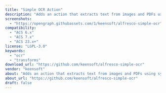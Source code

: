 ```yaml
---
title: "Simple OCR Action"
description: "Adds an action that extracts text from images and PDFs using system OCR tools."
screenshots:
  - "https://opengraph.githubassets.com/1/keensoft/alfresco-simple-ocr"
compatibility:
  - "ACS 6.x"
  - "ACS 7.x"
  - "ACS 23.x+"
license: "LGPL-3.0"
keywords:
  - "ocr"
  - "transforms"
download_url: "https://github.com/keensoft/alfresco-simple-ocr"
vendor: "keensoft"
about: "Adds an action that extracts text from images and PDFs using system OCR tools."
about_url: "https://github.com/keensoft/alfresco-simple-ocr"
draft: false
---
```

